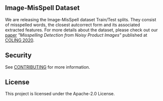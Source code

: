 ## Image-MisSpell Dataset

We are releasing the Image-MisSpell dataset Train/Test splits. They consist of misspelled words, the closest autcorrect form and its associated extracted features. For more details about the dataset, please check out our [paper](https://www.amazon.science/publications/misspelling-detection-from-noisy-product-images) *"Misspelling Detection from Noisy Product Images"* published at [COLING 2020](https://www.aclweb.org/anthology/2020.coling-industry.12/).

## Security

See [CONTRIBUTING](CONTRIBUTING.md#security-issue-notifications) for more information.

## License

This project is licensed under the Apache-2.0 License.

